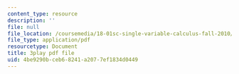 ```yaml
---
content_type: resource
description: ''
file: null
file_location: /coursemedia/18-01sc-single-variable-calculus-fall-2010/4be9290bceb68241a2077ef1834d0449_er_tQOBgo-I.pdf
file_type: application/pdf
resourcetype: Document
title: 3play pdf file
uid: 4be9290b-ceb6-8241-a207-7ef1834d0449
---
```

